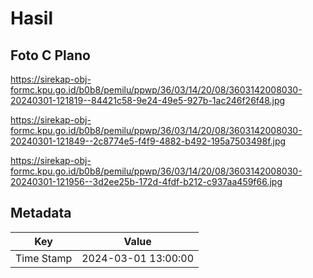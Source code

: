 # Hasil

## Foto C Plano

https://sirekap-obj-formc.kpu.go.id/b0b8/pemilu/ppwp/36/03/14/20/08/3603142008030-20240301-121819--84421c58-9e24-49e5-927b-1ac246f26f48.jpg

https://sirekap-obj-formc.kpu.go.id/b0b8/pemilu/ppwp/36/03/14/20/08/3603142008030-20240301-121849--2c8774e5-f4f9-4882-b492-195a7503498f.jpg

https://sirekap-obj-formc.kpu.go.id/b0b8/pemilu/ppwp/36/03/14/20/08/3603142008030-20240301-121956--3d2ee25b-172d-4fdf-b212-c937aa459f66.jpg


## Metadata

| Key        | Value               |
| ---------- | ------------------- |
| Time Stamp | 2024-03-01 13:00:00 |



